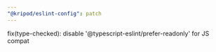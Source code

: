 ```yaml
---
"@kripod/eslint-config": patch
---
```


fix(type-checked): disable '@typescript-eslint/prefer-readonly' for JS compat
